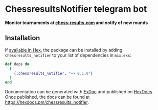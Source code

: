 # ChessresultsNotifier telegram bot

**Monitor tournaments at [chess-results.com](https://chess-results.com/) and notify of new rounds**

## Installation

If [available in Hex](https://hex.pm/docs/publish), the package can be installed
by adding `chessresults_notifier` to your list of dependencies in `mix.exs`:

```elixir
def deps do
  [
    {:chessresults_notifier, "~> 0.1.0"}
  ]
end
```

Documentation can be generated with [ExDoc](https://github.com/elixir-lang/ex_doc)
and published on [HexDocs](https://hexdocs.pm). Once published, the docs can
be found at <https://hexdocs.pm/chessresults_notifier>.

